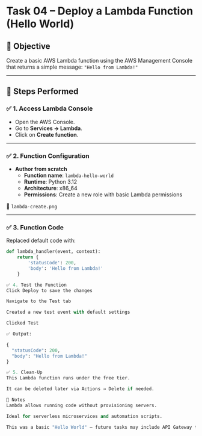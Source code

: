 # Task 04 – Deploy a Lambda Function (Hello World)

## 🎯 Objective
Create a basic AWS Lambda function using the AWS Management Console that returns a simple message: `"Hello from Lambda!"`

---

## 📍 Steps Performed

### ✅ 1. Access Lambda Console
- Open the AWS Console.
- Go to **Services → Lambda**.
- Click on **Create function**.

---

### ✅ 2. Function Configuration
- **Author from scratch**
  - **Function name**: `lambda-hello-world`
  - **Runtime**: Python 3.12
  - **Architecture**: x86_64
  - **Permissions**: Create a new role with basic Lambda permissions

📸 `lambda-create.png`

---

### ✅ 3. Function Code

Replaced default code with:

```python
def lambda_handler(event, context):
    return {
        'statusCode': 200,
        'body': 'Hello from Lambda!'
    }

✅ 4. Test the Function
Click Deploy to save the changes

Navigate to the Test tab

Created a new test event with default settings

Clicked Test

✅ Output:

{
  "statusCode": 200,
  "body": "Hello from Lambda!"
}

✅ 5. Clean-Up
This Lambda function runs under the free tier.

It can be deleted later via Actions → Delete if needed.

🧠 Notes
Lambda allows running code without provisioning servers.

Ideal for serverless microservices and automation scripts.

This was a basic "Hello World" — future tasks may include API Gateway triggers and S3 events. 

